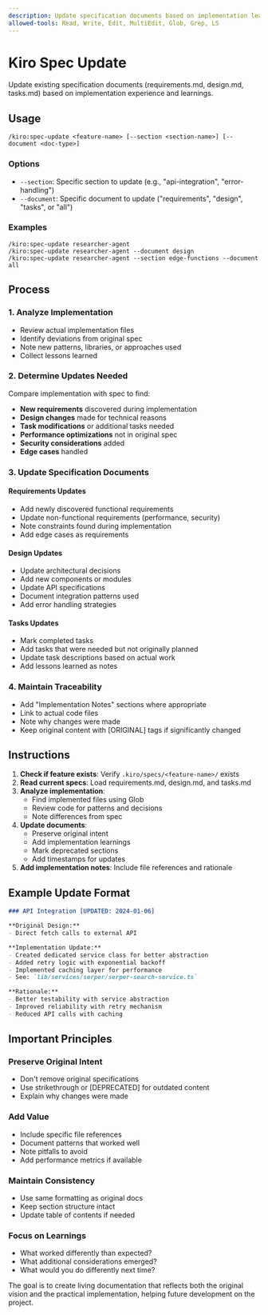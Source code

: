 ```yaml
---
description: Update specification documents based on implementation learnings
allowed-tools: Read, Write, Edit, MultiEdit, Glob, Grep, LS
---
```


# Kiro Spec Update

Update existing specification documents (requirements.md, design.md, tasks.md) based on implementation experience and learnings.

## Usage

```
/kiro:spec-update <feature-name> [--section <section-name>] [--document <doc-type>]
```

### Options
- `--section`: Specific section to update (e.g., "api-integration", "error-handling")
- `--document`: Specific document to update ("requirements", "design", "tasks", or "all")

### Examples
```
/kiro:spec-update researcher-agent
/kiro:spec-update researcher-agent --document design
/kiro:spec-update researcher-agent --section edge-functions --document all
```

## Process

### 1. Analyze Implementation
- Review actual implementation files
- Identify deviations from original spec
- Note new patterns, libraries, or approaches used
- Collect lessons learned

### 2. Determine Updates Needed
Compare implementation with spec to find:
- **New requirements** discovered during implementation
- **Design changes** made for technical reasons
- **Task modifications** or additional tasks needed
- **Performance optimizations** not in original spec
- **Security considerations** added
- **Edge cases** handled

### 3. Update Specification Documents

#### Requirements Updates
- Add newly discovered functional requirements
- Update non-functional requirements (performance, security)
- Note constraints found during implementation
- Add edge cases as requirements

#### Design Updates
- Update architectural decisions
- Add new components or modules
- Update API specifications
- Document integration patterns used
- Add error handling strategies

#### Tasks Updates
- Mark completed tasks
- Add tasks that were needed but not originally planned
- Update task descriptions based on actual work
- Add lessons learned as notes

### 4. Maintain Traceability
- Add "Implementation Notes" sections where appropriate
- Link to actual code files
- Note why changes were made
- Keep original content with [ORIGINAL] tags if significantly changed

## Instructions

1. **Check if feature exists**: Verify `.kiro/specs/<feature-name>/` exists
2. **Read current specs**: Load requirements.md, design.md, and tasks.md
3. **Analyze implementation**: 
   - Find implemented files using Glob
   - Review code for patterns and decisions
   - Note differences from spec
4. **Update documents**:
   - Preserve original intent
   - Add implementation learnings
   - Mark deprecated sections
   - Add timestamps for updates
5. **Add implementation notes**: Include file references and rationale

## Example Update Format

```markdown
### API Integration [UPDATED: 2024-01-06]

**Original Design:**
- Direct fetch calls to external API

**Implementation Update:**
- Created dedicated service class for better abstraction
- Added retry logic with exponential backoff
- Implemented caching layer for performance
- See: `lib/services/serper/serper-search-service.ts`

**Rationale:**
- Better testability with service abstraction
- Improved reliability with retry mechanism
- Reduced API calls with caching
```

## Important Principles

### Preserve Original Intent
- Don't remove original specifications
- Use strikethrough or [DEPRECATED] for outdated content
- Explain why changes were made

### Add Value
- Include specific file references
- Document patterns that worked well
- Note pitfalls to avoid
- Add performance metrics if available

### Maintain Consistency
- Use same formatting as original docs
- Keep section structure intact
- Update table of contents if needed

### Focus on Learnings
- What worked differently than expected?
- What additional considerations emerged?
- What would you do differently next time?

The goal is to create living documentation that reflects both the original vision and the practical implementation, helping future development on the project.